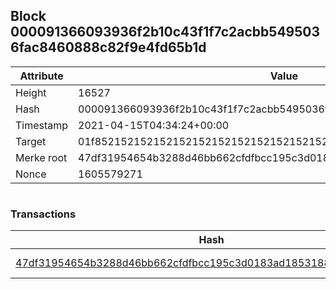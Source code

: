 ## Block 000091366093936f2b10c43f1f7c2acbb5495036fac8460888c82f9e4fd65b1d

Attribute | Value
--- | ---
Height | 16527
Hash | 000091366093936f2b10c43f1f7c2acbb5495036fac8460888c82f9e4fd65b1d
Timestamp | 2021-04-15T04:34:24+00:00
Target | 01f8521521521521521521521521521521521521521521521521521521521521
Merke root | 47df31954654b3288d46bb662cfdfbcc195c3d0183ad185318866f360e061fa1
Nonce | 1605579271

```

```

### Transactions

Hash | Amount
--- | ---
[47df31954654b3288d46bb662cfdfbcc195c3d0183ad185318866f360e061fa1](47df31954654b3288d46bb662cfdfbcc195c3d0183ad185318866f360e061fa1.md) | 10.00000000 SKEPTI 
